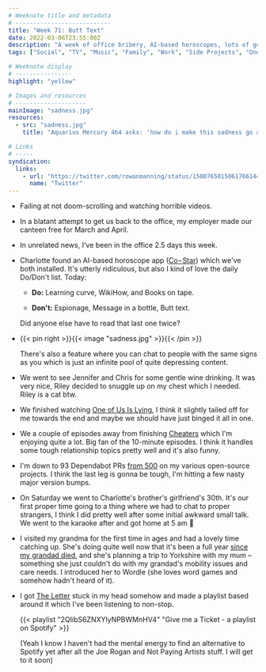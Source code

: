 ```yaml
---
# Weeknote title and metadata
# ---------------------------
title: "Week 71: Butt Text"
date: 2022-03-06T23:55:00Z
description: "A week of office bribery, AI-based horoscopes, lots of good TV, late night karaoke, a visit to grandma, and a strong earworm."
tags: ["Social", "TV", "Music", "Family", "Work", "Side Projects", "One of us is Lying", "Cheaters"]

# Weeknote display
# ----------------
highlight: "yellow"

# Images and resources
# --------------------
mainImage: "sadness.jpg"
resources:
  - src: "sadness.jpg"
    title: "Aquarius Mercury 464 asks: 'how do i make this sadness go away'"

# Links
# -----
syndication:
  links:
    - url: "https://twitter.com/rowanmanning/status/1500765015061766144"
      name: "Twitter"
---
```


  * Failing at not doom-scrolling and watching horrible videos.

  * In a blatant attempt to get us back to the office, my employer made our canteen free for March and April.

  * In unrelated news, I've been in the office 2.5 days this week.

  * Charlotte found an AI-based horoscope app ([Co – Star](https://www.costarastrology.com/)) which we've both installed. It's utterly ridiculous, but also I kind of love the daily Do/Don't list. Today:

    * **Do:** Learning curve, WikiHow, and Books on tape.

    * **Don't:** Espionage, Message in a bottle, Butt text.
  
    Did anyone else have to read that last one twice?

  * {{< pin right >}}{{< image "sadness.jpg" >}}{{< /pin >}}
  
    There's also a feature where you can chat to people with the same signs as you which is just an infinite pool of quite depressing content.

  * We went to see Jennifer and Chris for some gentle wine drinking. It was very nice, Riley decided to snuggle up on my chest which I needed. Riley is a cat btw.

  * We finished watching [One of Us Is Lying](https://en.wikipedia.org/wiki/One_of_Us_Is_Lying_(TV_series)), I think it slightly tailed off for me towards the end and maybe we should have just binged it all in one.

  * We a couple of episodes away from finishing [Cheaters](https://www.bbc.co.uk/programmes/p0b7pwbp) which I'm enjoying quite a lot. Big fan of the 10-minute episodes. I think it handles some tough relationship topics pretty well and it's also funny.

  * I'm down to 93 Dependabot PRs [from 500](/weeknotes/70/) on my various open-source projects. I think the last leg is gonna be tough, I'm hitting a few nasty major version bumps.

  * On Saturday we went to Charlotte's brother's girlfriend's 30th. It's our first proper time going to a thing where we had to chat to proper strangers, I think I did pretty well after some initial awkward small talk. We went to the karaoke after and got home at 5 am :grimacing:

  * I visited my grandma for the first time in ages and had a lovely time catching up. She's doing quite well now that it's been a full year [since my grandad died](/weeknotes/13/), and she's planning a trip to Yorkshire with my mum – something she just couldn't do with my grandad's mobility issues and care needs. I introduced her to Wordle (she loves word games and somehow hadn't heard of it).

  * I got [The Letter](https://en.wikipedia.org/wiki/The_Letter_(Box_Tops_song)) stuck in my head somehow and made a playlist based around it which I've been listening to non-stop.

    {{< playlist "2QIibS6ZNXYlyNPBWMnHV4" "Give me a Ticket - a playlist on Spotify" >}}

    (Yeah I know I haven't had the mental energy to find an alternative to Spotify yet after all the Joe Rogan and Not Paying Artists stuff. I will get to it soon)
